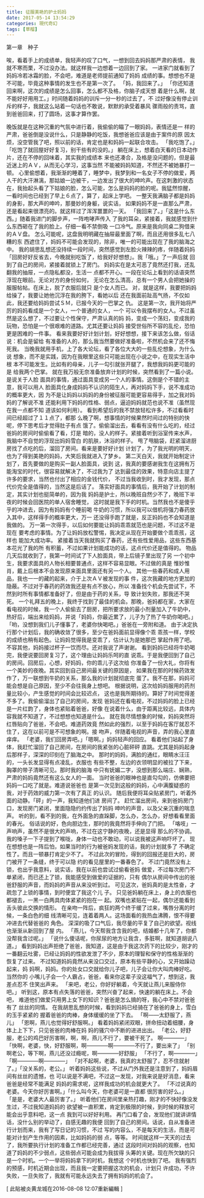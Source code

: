 ```yaml
---
title: 征服美艳的护士妈妈
date: 2017-05-14 13:54:29
categories: 現代奇幻
tags: [草榴]
---
```

第一章　种子

唉，看着手上的成绩单，我轻声的叹了口气，一想到回去妈妈那严肃的表情，
我就不寒而栗，不过没办法。就这样我一边想着一边回到了家。
一进家门就看到了妈妈冷若冰霜的脸，不会吧，难道是老师提前通知了妈妈
成绩的事。想想也不是不可能，毕竟这种事情的发生也不是第一次了。
「妈，我回来了。」
「你还知道回来啊，这次的成绩是怎么回事，怎么都不及格，你脑子成天想
着是什么啊，就不能好好用用工。」时间随着妈妈的训斥一分一秒的过去了，不
过好像没有停止训斥的样子，我就这么站着一句话也不敢说，默默的承受着暴风
骤雨般的责骂，直到爸爸回来，打了圆场，这事才算作罢。

晚饭就是在这种沉重的气氛中进行着，我偷偷的瞄了一眼妈妈，表情还是一
样的严肃，爸爸倒是没说什么，只是静静的吃饭，我想爸爸应该是由于案件的原
因太烦，没空管我了吧，照以前的话，肯定也是和妈妈一起联合攻击。
「我吃饱了。」
「吃饱了就回屋好好复习，别干些有的没的。」
躺在床上，想着白天看的日本动作片，还在不停的回味着，其实我的成绩本
来也还凑合，及格是没问题的，但是最近迷上的ＡＶ，从而无心学习，这事当然
不能被妈妈知道，不然还不被她暴打一顿。
心里偷想着，我渐渐的睡着了，睡梦中，我梦到和一名女子不停的做爱，两
人干的大汗淋漓，那姑娘一边被干，一边发出了很大的呻吟声。在这刺激的状态
在，我抬起头看了下姑娘的脸，怎么可能，怎么是妈妈的脸的呢。我猛然惊醒，
一看时间也已经到了早上６点了，算了，起床上学吧。
一整天我满脑子都是妈妈的身影，那大声的呻吟，那曼妙的身躯，说实话，
如果妈妈不是一直那么严肃，还是看起来很漂亮的。就这样过了浑浑噩噩的一天。
「我回来了。」「这是什么东西。」随着我进门的脚步声，一阵咆哮声传入
了我的耳朵，紧接着，我就感觉到什么东西砸在了我的脸上。仔细一看不禁倒吸
一口冷气。原来是我向同桌二狗借来的ＡＶ盘。
怎么可能呢，这盘我明明藏在抽屉最里面了啊，而且还用很多乱七八糟的东
西遮住了，妈妈不可能会发现的，除非，唯一的可能出现在了我的脑海之中。
我的胡思乱想还没持续一段时间，突然感觉到左脸火辣辣的疼，伴随着妈妈
「回房好好反省去，今晚就别吃饭了，给我好好想想」。我「哦。」了一声后就
回到了自己的房间，紧接着就锁上了房门。
妈妈实在是太可恶了竟然还打我，还乱翻我的抽屉，一点隐私都没，生活一
点都不开心。一段在论坛上看到的话语突然浮现在眼前。无论对方的身份如何，
无论在怎么清高，总有一个男人会把她操的服服帖帖。在床上，脱了衣服后就只
是个女人而已。
对，就是这样，我要把妈妈给操了，我要让她他沉浮在我的胯下，看她以后
还在我面前趾高气扬，不仅如此，我还要给妈妈尝试ＳＭ，已报今天的一巴掌之
仇。
这是第一次，我开始将严厉的妈妈看成是一个女人，一个普通的女人，一个
可以令我摆布的女人。不过虽然是这么想了，不过要让个性保守，严肃认真的妈
妈，变成一个荡妇，变成我的玩物，恐怕是一个很艰难的道路。尤其还要让妈妈
接受世俗所不容的乱伦，恐怕更是困难的一件事。
看来我要好好计划计划，好好想想，接下来该怎么做，俗话说：机会是留给
有准备的人的，那么我当然要做好准备啦，不然机会来了还不悔死我。
当晚我就用手机，上了各大论坛，看了各位大大的一些乱伦想象，为什么说
想象，而不是实践，因为在我眼里这些只可能出现在小说之中，在现实生活中根
本不可能发生。比如有的母亲，儿子一勾引就张开腿了，我想我妈妈更可能的是
给我两个巴掌。
就在我万般无奈准备放弃计划的时候，突然看到了一篇小说。是说关于人脸
面具的事情，通过面具变成另一个人的事情。这倒是个不错的主意，我可以用人
脸面具化身成妈妈不认识的陌生人，再对妈妈下手，说不准成功的概率更大，因
为不是让妈妈以妈妈的身份被征服可能更容易得手，加之我对妈妈的了解说不准
还能利用下妈妈的性格、弱点，逼迫妈妈就范也说不准（虽然现在我一点都不知
道该如何利用）。
看到希望后的我不禁放轻松许多，不过看看时间已经超过了１１点了，都那
么晚了啊，想事情的时候果然时间过的特别的快呢，停下思考后才觉得肚子有点
饿了。偷偷溜出去，看看有没有什么吃的，经过爸妈的房间时偷偷看了看，灯是
暗的，没人的样子。紧接着听到浴室传来水声，我脑中不自觉的浮现出妈妈雪白
的肌肤，沐浴的样子。
甩了甩脑袋，赶紧溜进厨房找了点吃的后，溜回了房间。看来是要好好计划
计划了，为了我光明的明天，也为了得到美艳的妈妈，大笑后我就进入了梦乡。
第二天白天，我就开始制定计划了，首先要做的是购买一副人脸面具，说到
这，我真的要感谢我生在这拥有万能淘宝的时代，很容易就解决了，不过我为了
达到最佳的效果，特意向店主提了许多的要求，当然也付出了相应的金钱代价，
不过当我收到时，我才发现，那点代价完全是值得的，当然这是后话了。
落实好面具的事情后，我开始了计划的制定，其实计划也挺简单的，因为我
妈妈是护士，所以晚班自然少不了，晚班下半夜的时候会回医院的单人宿舍睡觉，
这时就是我下手的时机。当然我也不是傻乎乎的冲进去，因为有妈妈有个睡前喝
牛奶的习惯，所以我可以借机将强力春药放入其中，这样得手的概率更大，万一
还没得手跑了就是，反正妈妈也不会知道是我做的。
万一第一次得手，以后如何要能让妈妈乖乖就范也是问题，不过这不是现在
要考虑的事情。为了让妈妈放松警惕，我决定从现在开始要做个乖乖孩，这样也
能加大成功率。
紧接着当天我就购买了春药，还有些性爱用品，这些东西基本花光了我的所
有积蓄，不过如果计划能成功的话，这点代价还是值得的。
物品几天后就收到了，我第一时间试了下人脸面具，带上后镜子里出现了另
一个初中生，我要求面具的人物长相要普通点，这样不容易显眼。不过做的真是
惟妙惟肖，戴上后根本不会发现原来面具里面还有另一个人。
其他一些春药和成人用品，我也一一的藏的起来，介于上次ＡＶ被发现的事
件，这次我藏的地方更加的隐蔽。不过对于春药的药效我还是有点不放心，所以
准备找个机会先尝试下，不然到时所有事情都准备好了，但是由于药的关系，导
致计划失败，那我还不哭死。
一个礼拜五的晚上，我终于找到了最佳的机会。那晚，爸妈都在家，大家在
看电视的时候，我一个人偷偷去了厨房，把所要求放的最小剂量加入了牛奶中，
热好后，端出来给妈妈，并说「妈妈，你最近累了，儿子为了热了牛奶你喝吧。」
「哟，没想到我们儿子懂事了，老婆你快喝吧。」爸爸在一旁附和道。
由于决定执行那个计划后，我的确收敛了很多，至少在爸妈面前显得像个乖
乖孩一样，学校的成绩也稍有起色。让妈妈觉得我是变乖了，估计认为是她那巴
掌起作用了吧。不容其他，妈妈接过杯子一饮而尽。还对我说了声谢谢。
看到妈妈已经将牛奶喝完，我便说要回房复习了，这个理由让妈妈乐呵的直
说乖。于是我便回到了自己的房间。回房后，心想，好妈妈，你的乖儿子这次给
你准备了一份大礼，你将有一个美妙的夜晚。其实回到自己房间最关键的原因是，
如果我在那的时候药效发作了，万一联想到牛奶的关系，那么我的计划就彻底完
蛋了。我不在那，妈妈可能会想是自己原因，至少不会往我身上想吧。
根据说明，这次给妈妈服用的药剂量比较小，产生感觉的时间会比较迟点，
这也是我所期待的。算好了时间觉得差不多了。我偷偷溜出了自己的房间，发现
爸妈还在看电视，不过妈妈的脸上已经是一片红韵了，身体也紧贴着爸爸，好像
在说着什么，由于距离比较远，具体内容我就不知道了，不过想想也知道是什么。
就在我尽情想象的时候，妈妈突然将红唇贴向了爸爸，不会吧。难道药效竟
然如此的强烈，以至于妈妈在客厅就忍不住了，这在以前可是不可想象的啊。接
吻声，伴随着电视的声音，弄的我心里直痒痒。
「老婆，我们回房弄吧。」「嗯啊。」妈妈轻声的回应。
看着他们站起了身体，我赶忙溜回了自己房间，在房间的我紧张的心脏砰砰
直跳。尤其是妈妈起身后那样子，深深的印刻在了脑海之中。
那时的妈妈，满脸的通红，眼睛水汪汪的，一头长发显得有点凌乱，衣服也
有些不整，左边的衣领明显的被拉了下来，胸罩的带子清晰可见。那时我的脑海
中只有妩媚二字，没想到那么端庄、娴熟，严肃的妈妈竟然还有这么女人的一面。
当时爸爸的眼神也是直勾勾的，仿佛要把妈妈一口吃了就是。难道说爸爸也
是第一次见到这般的妈妈，心中满腹疑惑的我，对于药效的威力第一次有了真正
的认识。
随后我便将耳朵贴紧房门，听着外面的动静。「砰」的一声，我知道他们进
房间了。
赶忙溜出房间，来到爸妈房门口，发现房门紧闭，里面隐隐约约传出了妈妈
呻吟的声音，以及父亲沉重的喘息声。
听的到，看不到的我，在外面急的直跺脚，怎么办，怎么办，好想看看里面
的春光。
俗话说的好，色向胆边生，那时的我竟然将手伸向了门把。
「咯吱」一声响声，虽然不是很大的声响，不过在这宁静的夜晚，还是显得
那么的不协调。
我的嗓子一下子提到了喉咙，身体一动也不敢动，可以说我被这声响吓坏了。
现在想想也是一阵后怕，如果当时的行为被爸妈发现的话，我的计划就多了
不确定性了。而且一顿暴打肯定少不了。
不过此次的冒险，得到的回报还是巨大的，房门被开了一条缝，终于可以隐
约的看见屋里的一番春色了。
不过门竟然没有上锁，也出乎我意料，说实话，我在以前也尝试过偷看爸妈
做爱，不过每次房门不单紧闭，而已还上了锁，我能感受到做爱的证据的，只有
偶尔从房间中传出的爸爸舒服的声音，而妈妈的声音从来没听到过。
可见这次，爸妈真的是太性奋，才疏忽了上锁的事情，到时便宜了我这个儿
子。
只见爸妈躺在床上，身上的衣服也都褪去，一黑一白两具肉体紧紧的抱在一
起。双嘴也紧贴在一起，偶尔还能看到舌头彼此交换的情形。
在亲吻一阵后，疯狂的两个终于缓了过来，嘴唇分离的时候，一条白色的细
线清晰可见，连着着两人。这场面看的我热血沸腾，恨不得要冲进去代替爸爸的
角色。
深深的吸了口气后，我尽量的平复了自己的欲望。视线也渐渐从新回到了屋
内。
「燕儿，今天帮我含含我的吧，结婚都十几年了，你都没帮我含过呢。」
「说什么傻话呢，你尿尿的地方让我含，多脏啊，就知道胡说八道。」
看到妈妈出声拒绝了爸爸，我知道，这是由于我这次药下的比较少，刚才的
一番翻云吐雾，已经让妈妈的性欲发泄了不少，原本的理智和保守的性格渐渐的
恢复了过来。
不过知道妈妈竟然从来没口交过，原本有些平静的心，又开始躁动起来，妈
妈啊，妈妈。你的处女口交就给你儿子吧，儿子会让你大叫肉棒好吃。当然你的
小嘴儿子会一个人霸占，爸爸，看来你这辈子没这福气了，想到这，我差点忍不
住笑出声来。
「来吧，老公，你好好躺着，今天就让燕儿来服侍你吧。」
听到这，原本有点失落的爸爸，突然兴奋了起来，快速的躺在床上。不会吧，
难道他们做爱只用男上女下的知识？爸爸是怎么搞的呀，我心中不禁对爸爸有了
丝丝的同情。
在我胡思乱想的时候，看到妈妈已经骑在了爸爸的身上，雪白的玉手紧紧的
握着爸爸的肉棒，身体缓缓的坐了下去。
「啊——太舒服了，燕儿」
「恩啊，燕儿也觉得好舒服啊。」
看着妈妈紧闭双眼，拼命扭动着细腰，身体上上下下，只见爸爸的肉棒在妈
妈的骚穴中不断的进进出出。
「老公，好舒服，老公的鸡巴好厉害啊，啊，啊，燕儿不行了，要被干死了。
啊————」
「快啊，老婆，快，好舒服啊，啊————啊————不行了，要出来了」
「别啊老公，等下啊，燕儿还没过瘾呢，啊————好舒服」
「不行了，啊————」「啊————啊————」
「对不起啊，老婆，我真的太舒服了，忍不住就射了。」「没关系的，老公。」
听着妈妈这些说，不过从门外我还是注意到了，妈妈眉间有丝丝的遗憾，也
可以说是不满吧，不过这一发现，对我来说是好消息，看来爸爸是经常不能满足
妈妈的需求呢，这样我成功的机会就更大了。
「不过说真的老婆。今天你好厉害啊。」「什么叫今天，你老婆可是一直都
很厉害的好么。」
「是是，老婆大人最厉害了。」
听着他们在房间里亲热打趣，刚才的不快好像没发生过，不过我知道妈妈的
欲望被一直积累，肯定到极限的时候，到时候的释放可能会出乎意料吧，这一点
我到可以好好利用。
再门口看了会，发现他们就讲讲情话，没什么别的举动了，自感无趣的我便
回到了自己的房间。话说，自从准备进行计划而来，我有了写日记的习惯，不过
写的内容么，不是每天的生活，而是可能对计划产生作用的因素，比如妈妈的弱
点，等等。
时间就这样一天天的过去了，我所要执行计划的准备工作都已经完善，通过
这段时间对妈妈的观察，也知道了妈妈的不少弱点，这些弱点可能会成为我拔得
头筹的关键。现在所欠缺的只是一个时机。一个一举将妈妈拿下的时机，我想这
个时机也快到了吧。
我有强烈的预感，时机近期会出现，而且我一定要把握这次的机会，计划只
许成功，不许失败，一旦失败了，我就有可能永远失去了拥有妈妈的机会了。


[ 此貼被炎黄龙城在2016-08-08 12:07重新編輯 ]